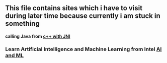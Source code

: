 ## This file contains sites which i have to visit during later time because currently i am stuck in something 

#### calling Java from [c++ with JNI](https://www.codeproject.com/Articles/993067/Calling-Java-from-Cplusplus-with-JNI)
### Learn Artificial Intelligence and Machine Learning from Intel [AI and ML](https://software.intel.com/ai-academy/students/kits?cid=&utm_content=Machine_Learning_Developer&utm_medium=Banner_Ad&utm_source=StackOverflow&utm_campaign=AI_Developer_ASMO_2H_18_MixedMedia)
